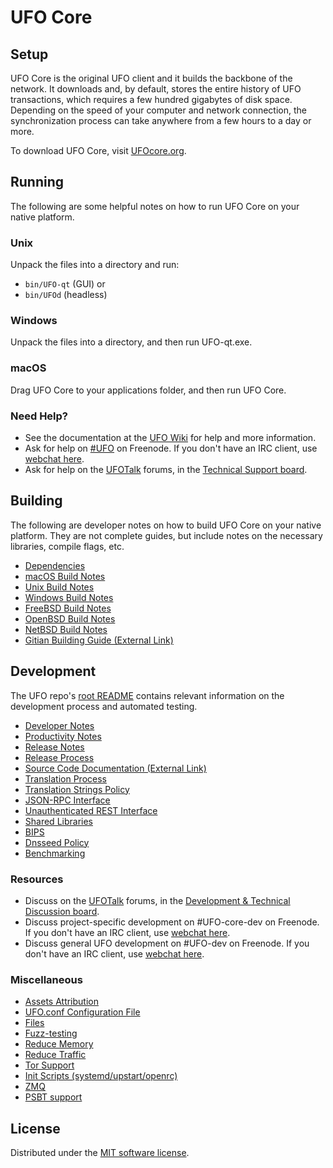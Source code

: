 UFO Core
=============

Setup
---------------------
UFO Core is the original UFO client and it builds the backbone of the network. It downloads and, by default, stores the entire history of UFO transactions, which requires a few hundred gigabytes of disk space. Depending on the speed of your computer and network connection, the synchronization process can take anywhere from a few hours to a day or more.

To download UFO Core, visit [UFOcore.org](https://UFOcore.org/en/download/).

Running
---------------------
The following are some helpful notes on how to run UFO Core on your native platform.

### Unix

Unpack the files into a directory and run:

- `bin/UFO-qt` (GUI) or
- `bin/UFOd` (headless)

### Windows

Unpack the files into a directory, and then run UFO-qt.exe.

### macOS

Drag UFO Core to your applications folder, and then run UFO Core.

### Need Help?

* See the documentation at the [UFO Wiki](https://en.UFO.it/wiki/Main_Page)
for help and more information.
* Ask for help on [#UFO](https://webchat.freenode.net/#UFO) on Freenode. If you don't have an IRC client, use [webchat here](https://webchat.freenode.net/#UFO).
* Ask for help on the [UFOTalk](https://UFOtalk.org/) forums, in the [Technical Support board](https://UFOtalk.org/index.php?board=4.0).

Building
---------------------
The following are developer notes on how to build UFO Core on your native platform. They are not complete guides, but include notes on the necessary libraries, compile flags, etc.

- [Dependencies](dependencies.md)
- [macOS Build Notes](build-osx.md)
- [Unix Build Notes](build-unix.md)
- [Windows Build Notes](build-windows.md)
- [FreeBSD Build Notes](build-freebsd.md)
- [OpenBSD Build Notes](build-openbsd.md)
- [NetBSD Build Notes](build-netbsd.md)
- [Gitian Building Guide (External Link)](https://github.com/UFO-core/docs/blob/master/gitian-building.md)

Development
---------------------
The UFO repo's [root README](/README.md) contains relevant information on the development process and automated testing.

- [Developer Notes](developer-notes.md)
- [Productivity Notes](productivity.md)
- [Release Notes](release-notes.md)
- [Release Process](release-process.md)
- [Source Code Documentation (External Link)](https://doxygen.UFOcore.org/)
- [Translation Process](translation_process.md)
- [Translation Strings Policy](translation_strings_policy.md)
- [JSON-RPC Interface](JSON-RPC-interface.md)
- [Unauthenticated REST Interface](REST-interface.md)
- [Shared Libraries](shared-libraries.md)
- [BIPS](bips.md)
- [Dnsseed Policy](dnsseed-policy.md)
- [Benchmarking](benchmarking.md)

### Resources
* Discuss on the [UFOTalk](https://UFOtalk.org/) forums, in the [Development & Technical Discussion board](https://UFOtalk.org/index.php?board=6.0).
* Discuss project-specific development on #UFO-core-dev on Freenode. If you don't have an IRC client, use [webchat here](https://webchat.freenode.net/#UFO-core-dev).
* Discuss general UFO development on #UFO-dev on Freenode. If you don't have an IRC client, use [webchat here](https://webchat.freenode.net/#UFO-dev).

### Miscellaneous
- [Assets Attribution](assets-attribution.md)
- [UFO.conf Configuration File](UFO-conf.md)
- [Files](files.md)
- [Fuzz-testing](fuzzing.md)
- [Reduce Memory](reduce-memory.md)
- [Reduce Traffic](reduce-traffic.md)
- [Tor Support](tor.md)
- [Init Scripts (systemd/upstart/openrc)](init.md)
- [ZMQ](zmq.md)
- [PSBT support](psbt.md)

License
---------------------
Distributed under the [MIT software license](/COPYING).
